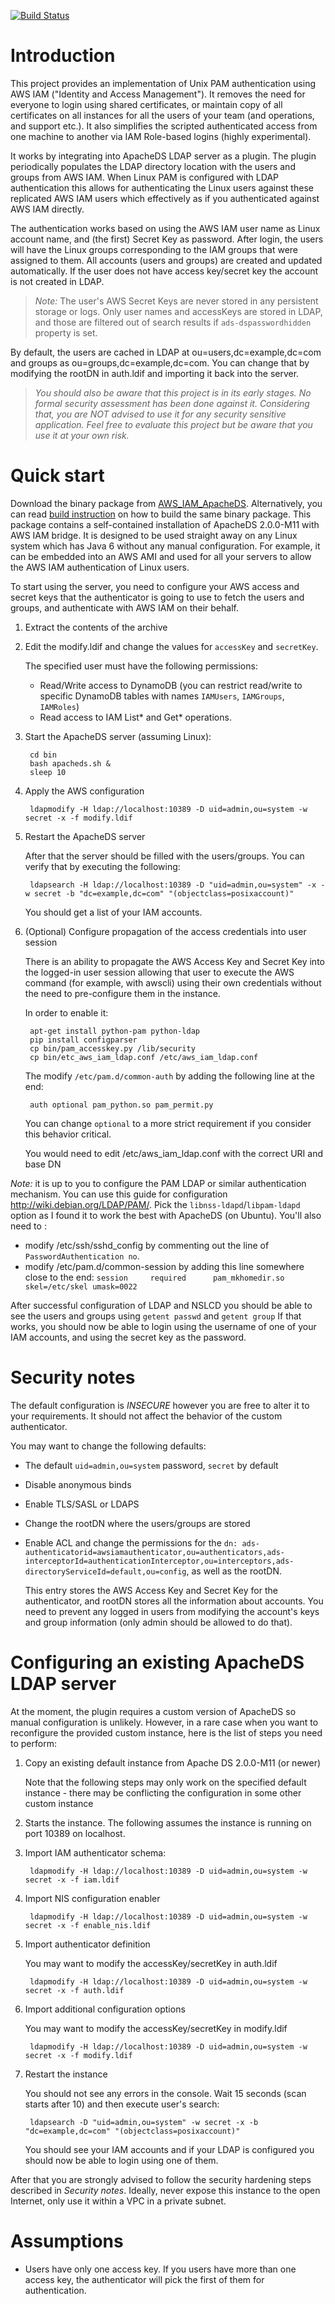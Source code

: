 [![Build Status](https://buildhive.cloudbees.com/job/denismo/job/aws-iam-ldap-bridge/badge/icon)](https://buildhive.cloudbees.com/job/denismo/job/aws-iam-ldap-bridge/)

Introduction
============

This project provides an implementation of Unix PAM authentication using AWS IAM ("Identity and Access Management").
It removes the need for everyone to login using shared certificates, or maintain copy of all certificates on all instances
for all the users of your team (and operations, and support etc.).
It also simplifies the scripted authenticated access from one machine to another via IAM Role-based logins (highly experimental).

It works by integrating into ApacheDS LDAP server as a plugin. The plugin periodically populates the LDAP directory location with the
users and groups from AWS IAM. When Linux PAM is configured with LDAP authentication this allows for authenticating the Linux users against
these replicated AWS IAM users which effectively as if you authenticated against AWS IAM directly.

The authentication works based on using the AWS IAM user name as Linux account name, and (the first) Secret Key as password.
After login, the users will have the Linux groups corresponding to the IAM groups that were assigned to them. All accounts (users and groups) are
created and updated automatically. If the user does not have access key/secret key the account is not created in LDAP.

> *Note:* The user's AWS Secret Keys are never stored in any persistent storage or logs. Only user names and accessKeys are stored in LDAP, and
those are filtered out of search results if `ads-dspasswordhidden` property is set.

By default, the users are cached in LDAP at ou=users,dc=example,dc=com and groups as ou=groups,dc=example,dc=com. You can change
that by modifying the rootDN in auth.ldif and importing it back into the server.

> _You should also be aware that this project is in its early stages. No formal security assessment has been done against it. Considering that,
you are NOT advised to use it for any security sensitive application. Feel free to evaluate this project but be aware that you use it at your own risk._

Quick start
===========

Download the binary package from [AWS_IAM_ApacheDS](https://s3-ap-southeast-2.amazonaws.com/aws-iam-apacheds/apacheds.zip).
Alternatively, you can read [build instruction](BUILD.md) on how to build the same binary package.
This package contains a self-contained installation of ApacheDS 2.0.0-M11 with AWS IAM bridge. It is designed to be used
straight away on any Linux system which has Java 6 without any manual configuration. For example, it can be embedded into
an AWS AMI and used for all your servers to allow the AWS IAM authentication of Linux users.

To start using the server, you need to configure your AWS access and secret keys that the authenticator is going to use
to fetch the users and groups, and authenticate with AWS IAM on their behalf.

1. Extract the contents of the archive

1. Edit the modify.ldif and change the values for `accessKey` and `secretKey`.

    The specified user must have the following permissions:

    - Read/Write access to DynamoDB (you can restrict read/write to specific DynamoDB tables with names `IAMUsers`, `IAMGroups`, `IAMRoles`)
    - Read access to IAM List* and Get* operations.

1. Start the ApacheDS server (assuming Linux):

        cd bin
        bash apacheds.sh &
        sleep 10

1. Apply the AWS configuration

        ldapmodify -H ldap://localhost:10389 -D uid=admin,ou=system -w secret -x -f modify.ldif

1. Restart the ApacheDS server

    After that the server should be filled with the users/groups. You can verify that by executing the following:

        ldapsearch -H ldap://localhost:10389 -D "uid=admin,ou=system" -x -w secret -b "dc=example,dc=com" "(objectclass=posixaccount)"

    You should get a list of your IAM accounts.

1. (Optional) Configure propagation of the access credentials into user session

    There is an ability to propagate the AWS Access Key and Secret Key into the logged-in user session allowing that user to execute the AWS command (for example, with awscli)
    using their own credentials without the need to pre-configure them in the instance.

    In order to enable it:

        apt-get install python-pam python-ldap
        pip install configparser
        cp bin/pam_accesskey.py /lib/security
        cp bin/etc_aws_iam_ldap.conf /etc/aws_iam_ldap.conf

    The modify `/etc/pam.d/common-auth` by adding the following line at the end:

        auth optional pam_python.so pam_permit.py

    You can change `optional` to a more strict requirement if you consider this behavior critical.

    You would need to edit /etc/aws_iam_ldap.conf with the correct URI and base DN

*Note:* it is up to you to configure the PAM LDAP or similar authentication mechanism. You can use this guide for configuration <http://wiki.debian.org/LDAP/PAM/>.
Pick the `libnss-ldapd`/`libpam-ldapd` option as I found it to work the best with ApacheDS (on Ubuntu). You'll also need to :

- modify /etc/ssh/sshd_config by commenting out the line of `PasswordAuthentication no`.
- modify /etc/pam.d/common-session by adding this line somewhere close to the end: `session     required      pam_mkhomedir.so skel=/etc/skel umask=0022`

After successful configuration of LDAP and NSLCD you should be able to see the users and groups using `getent passwd` and `getent group`
If that works, you should now be able to login using the username of one of your IAM accounts, and using the secret key as the password.

Security notes
==============

The default configuration is _INSECURE_ however you are free to alter it to your requirements. It should not affect the behavior of the custom authenticator.

You may want to change the following defaults:

- The default `uid=admin,ou=system` password, `secret` by default
- Disable anonymous binds
- Enable TLS/SASL or LDAPS
- Change the rootDN where the users/groups are stored
- Enable ACL and change the permissions for the `dn: ads-authenticatorid=awsiamauthenticator,ou=authenticators,ads-interceptorId=authenticationInterceptor,ou=interceptors,ads-directoryServiceId=default,ou=config`,
  as well as the rootDN.

    This entry stores the AWS Access Key and Secret Key for the authenticator, and rootDN stores all the information about accounts. You need to prevent any logged in users
    from modifying the account's keys and group information (only admin should be allowed to do that).

Configuring an existing ApacheDS LDAP server
============================================
At the moment, the plugin requires a custom version of ApacheDS so manual configuration is unlikely. However, in a rare case when you want to reconfigure the provided custom instance,
here is the list of steps you need to perform:

1. Copy an existing default instance from Apache DS 2.0.0-M11 (or newer)

    Note that the following steps may only work on the specified default instance - there may be conflicting the configuration
    in some other custom instance

2. Starts the instance. The following assumes the instance is running on port 10389 on localhost.

3. Import IAM authenticator schema:

        ldapmodify -H ldap://localhost:10389 -D uid=admin,ou=system -w secret -x -f iam.ldif

4. Import NIS configuration enabler

        ldapmodify -H ldap://localhost:10389 -D uid=admin,ou=system -w secret -x -f enable_nis.ldif

5. Import authenticator definition

    You may want to modify the accessKey/secretKey in auth.ldif

        ldapmodify -H ldap://localhost:10389 -D uid=admin,ou=system -w secret -x -f auth.ldif

6. Import additional configuration options

    You may want to modify the accessKey/secretKey in modify.ldif

        ldapmodify -H ldap://localhost:10389 -D uid=admin,ou=system -w secret -x -f modify.ldif

7. Restart the instance

    You should not see any errors in the console. Wait 15 seconds (scan starts after 10) and then execute user's search:

        ldapsearch -D "uid=admin,ou=system" -w secret -x -b "dc=example,dc=com" "(objectclass=posixaccount)"

    You should see your IAM accounts and if your LDAP is configured you should now be able to login using one of them.

After that you are strongly advised to follow the security hardening steps described in *Security notes*. Ideally, never expose this instance to the open Internet, only use it within a VPC in a private subnet.

Assumptions
===========
- Users have only one access key. If you users have more than one access key, the authenticator will pick the first of them for authentication.
